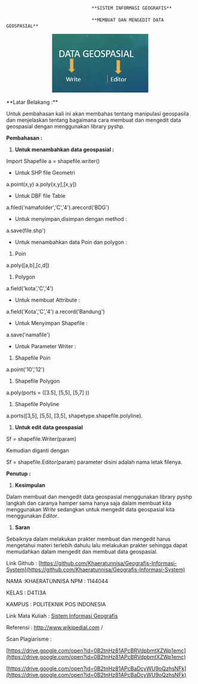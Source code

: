 									**SISTEM INFORMASI GEOGRAFIS**

									**MEMBUAT DAN MENGEDIT DATA GEOSPASIAL**
<p align="center">
	<img src="https://github.com/Khaeratunnisa/Geografis-Informasi-System/blob/master/img/pic8.PNG">
</p>
**Latar Belakang :**

Untuk pembahasan kali ini akan membahas tentang manipulasi geospasila dan menjelaskan tentang bagaimana cara membuat dan mengedit data geospasial dengan menggunakan library pyshp.

**Pembahasan :**

1. **Untuk menambahkan data geospasial :**

Import Shapefile a = shapefile.writer()

- Untuk SHP file Geometri

a.point(x,y) a.poly{x,y],[x,y])

- Untuk DBF file Table

a.filed(&#39;namafolder&#39;,&#39;C&#39;,&#39;4&#39;).arecord(&#39;BDG&#39;)

- Untuk menyimpan,disimpan dengan method :

a.save(file.shp&#39;)

- Untuk menambahkan data Poin dan polygon :

1. Poin

a.poly([a,b],[c,d])

1. Polygon

a.field(&#39;kota&#39;,&#39;C&#39;,&#39;4&#39;)

- Untuk membuat Attribute :

a.field(&#39;Kota&#39;,&#39;C&#39;,&#39;4&#39;) a.record(&#39;Bandung&#39;)

- Untuk Menyimpan Shapefile :

a.save(&#39;namafile&#39;)

- Untuk Parameter Writer :

1. Shapefile Poin

a.point(&#39;10&#39;,&#39;12&#39;)

1. Shapefile Polygon

a.poly(ports = ([3.5], [5,5], [5,7] ))

1. Shapefile Polyline

a.ports([3,5], [5,5], [3,5], shapetype.shapefile.polyline).

1. **Untuk edit data geospasial**

Sf = shapefile.Writer(param)

Kemudian diganti dengan

Sf = shapefile.Editor(param) parameter disini adalah nama letak filenya.

**Penutup :**

1. **Kesimpulan**

Dalam membuat dan mengedit data geospasial menggunakan library pyshp langkah dan caranya hamper sama  hanya saja dalam membuat kita menggunakan _Write_ sedangkan untuk mengedit data geospasial kita menggunakan _Editor_.

1. **Saran**

Sebaiknya dalam melakukan prakter membuat dan mengedit harus mengetahui materi terlebih dahulu lalu melakukan prakter sehingga dapat memudahkan dalam mengedit dan membuat data geospasial.

Link Github : [https://github.com/Khaeratunnisa/Geografis-Informasi-System](https://github.com/Khaeratunnisa/Geografis-Informasi-System)

NAMA        :KHAERATUNNISA
NPM                : 1144044

KELAS        : D4TI3A

KAMPUS        : POLITEKNIK POS INDONESIA

Link Mata Kuliah :   [Sistem Informasi Geografis](http://www.awangga.net/)

Referensi                 : http://www.wikipedial.com /

Scan Plagiarisme :

[https://drive.google.com/open?id=0B2tnHz81APcBRVdpbmtXZWp1emc](https://drive.google.com/open?id=0B2tnHz81APcBRVdpbmtXZWp1emc)

[https://drive.google.com/open?id=0B2tnHz81APcBaDcyWU9oQzhsNFk](https://drive.google.com/open?id=0B2tnHz81APcBaDcyWU9oQzhsNFk)
